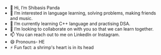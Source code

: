 - 👋 Hi, I’m Shibasis Panda
- 👀 I’m interested in language learning, solving problems, making friends and music.
- 🌱 I’m currently learning C++ language and practising DSA.  
- 💞️ I’m looking to collaborate on with you so that we can learn together.
- 📫 You can reach out to me on LinkedIn or Instagram.
- 😄 Pronouns- HE
- ⚡ Fun fact: a shrimp's heart is in its head

<!---
notstrange13/notstrange13 is a ✨ special ✨ repository because its `README.md` (this file) appears on your GitHub profile.
You can click the Preview link to take a look at your changes.
--->
